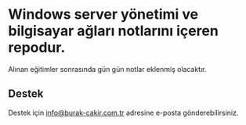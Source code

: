 
# Windows server yönetimi ve bilgisayar ağları notlarını içeren repodur.

Alınan eğitimler sonrasında gün gün notlar eklenmiş olacaktır.


## Destek

Destek için info@burak-cakir.com.tr adresine e-posta gönderebilirsiniz.